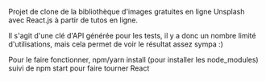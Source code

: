 Projet de clone de la bibliothèque d'images gratuites en ligne Unsplash avec React.js à partir de tutos en ligne.

Il s'agit d'une clé d'API générée pour les tests, il y a donc un nombre limité d'utilisations, mais cela permet de voir le résultat assez sympa :)

Pour le faire fonctionner, npm/yarn install (pour installer les node_modules) suivi de npm start pour faire tourner React
